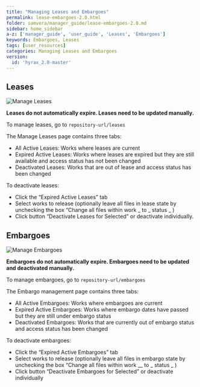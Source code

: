 ```yaml
---
title: "Managing Leases and Embargoes"
permalink: lease-embargoes-2.0.html
folder: samvera/manager_guide/lease-embargoes-2.0.md
sidebar: home_sidebar
a-z: ['manager_guide', 'user_guide', 'Leases', 'Embargoes']
keywords: Embargoes, Leases
tags: [user_resources]
categories: Managing Leases and Embargoes
version:
  id: 'hyrax_2.0-master'
---
```


## Leases

![Manage Leases]({{site.baseurl}}/images/screenshots/leases.png)

**Leases do not automatically expire. Leases need to be updated manually.**

To manage leases, go to `repository-url/leases`

The Manage Leases page contains three tabs:
- All Active Leases: Works where leases are current
- Expired Active Leases: Works where leases are expired but they are still available and access status has not been changed
- Deactivated Leases: Works that are out of lease and access status has been changed

To deactivate leases:
- Click the “Expired Active Leases” tab
- Select works to release (optionally leave all files in lease state by unchecking the box “Change all files within work _ to _ status _ )
- Click button “Deactivate Leases for Selected” or deactivate individually.

## Embargoes

![Manage Embargoes]({{site.baseurl}}/images/screenshots/embargoes.png)

**Embargoes do not automatically expire. Embargoes need to be updated and deactivated manually.**

To manage embargoes, go to `repository-url/embargoes`

The Embargo management page contains three tabs:
- All Active Embargoes: Works where embargoes are current
- Expired Active Embargoes: Works where embargo dates have passed but they are still under embargo status
- Deactivated Embargoes: Works that are currently out of embargo status and access status has been changed

To deactivate embargoes:
- Click the “Expired Active Embargoes” tab
- Select works to release (optionally leave all files in embargo state by unchecking the box “Change all files within work __ to _ status _ )
- Click button “Deactivate Embargoes for Selected” or deactivate individually
